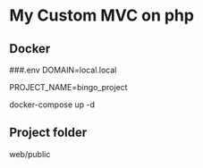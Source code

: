 # My Custom MVC on php 
## Docker
###.env
DOMAIN=local.local

PROJECT_NAME=bingo_project

docker-compose up -d

## Project folder
web/public